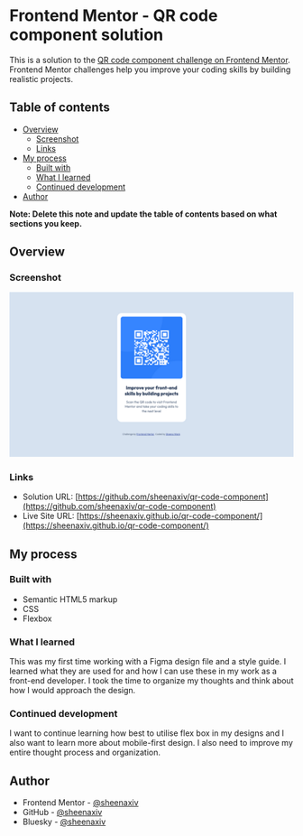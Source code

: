 # Frontend Mentor - QR code component solution

This is a solution to the [QR code component challenge on Frontend Mentor](https://www.frontendmentor.io/challenges/qr-code-component-iux_sIO_H). Frontend Mentor challenges help you improve your coding skills by building realistic projects. 

## Table of contents

- [Overview](#overview)
  - [Screenshot](#screenshot)
  - [Links](#links)
- [My process](#my-process)
  - [Built with](#built-with)
  - [What I learned](#what-i-learned)
  - [Continued development](#continued-development)
- [Author](#author)

**Note: Delete this note and update the table of contents based on what sections you keep.**

## Overview

### Screenshot

![](./images/screenshot.png)


### Links

- Solution URL: [https://github.com/sheenaxiv/qr-code-component](https://github.com/sheenaxiv/qr-code-component)
- Live Site URL: [https://sheenaxiv.github.io/qr-code-component/](https://sheenaxiv.github.io/qr-code-component/)

## My process

### Built with

- Semantic HTML5 markup
- CSS
- Flexbox

### What I learned

This was my first time working with a Figma design file and a style guide. I learned what they are used for and how I can use these in my work as a front-end developer. I took the time to organize my thoughts and think about how I would approach the design.

### Continued development

I want to continue learning how best to utilise flex box in my designs and I also want to learn more about mobile-first design. I also need to improve my entire thought process and organization.

## Author

- Frontend Mentor - [@sheenaxiv](https://www.frontendmentor.io/profile/sheenaxiv)
- GitHub - [@sheenaxiv](https://github.com/sheenaxiv)
- Bluesky - [@sheenaxiv](https://bsky.app/profile/sheenaxiv.bsky.social)
